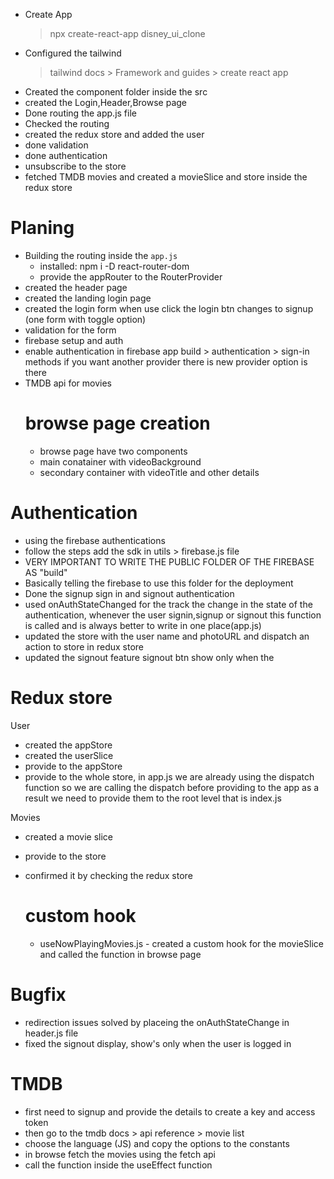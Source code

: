 - Create App
    > npx create-react-app disney_ui_clone
- Configured the tailwind
    > tailwind docs > Framework and guides > create react app
- Created the component folder inside the src
- created the Login,Header,Browse page
- Done routing the app.js file 
- Checked the routing
- created the redux store and added the user
- done validation
- done authentication
- unsubscribe to the store
- fetched TMDB movies and created a movieSlice and store inside the redux store


# Planing
- Building the routing inside the `app.js` 
    - installed: npm i -D react-router-dom 
    - provide the appRouter to the RouterProvider 
- created the header page 
- created the landing login page
- created the login form when use click the login btn changes to signup (one form with toggle option)
- validation for the form 
- firebase setup and auth
- enable authentication in firebase app 
    build > authentication > sign-in methods  if you want another provider there is new provider option is there
- TMDB api for movies
    # browse page creation
    - browse page have two components
    - main conatainer with videoBackground
    - secondary container with videoTitle and other details



# Authentication
- using the firebase authentications
- follow the steps add the sdk in utils > firebase.js file
- VERY IMPORTANT TO WRITE THE PUBLIC FOLDER OF THE FIREBASE AS "build"
- Basically telling the firebase to use this folder for the deployment
- Done the signup sign in and signout  authentication
- used onAuthStateChanged for the track the change in the state of the authentication, whenever the user signin,signup or signout this function is  called and is always better to write in one place(app.js)
- updated the store with the user name and photoURL and dispatch an action to store in redux store
- updated the signout feature signout btn show only when the 


# Redux store
User
- created the appStore
- created the userSlice
- provide to the appStore
- provide to the whole store, in app.js we are already using the dispatch function so we are calling the dispatch before providing to the app as a result we need to provide them to the root level that is index.js

Movies
- created a movie slice
- provide to the store 
- confirmed it by checking the redux store
 
  # custom hook
   - useNowPlayingMovies.js - created a custom hook for the movieSlice and called the function in browse page

# Bugfix
- redirection issues solved by placeing the onAuthStateChange in header.js file
- fixed the signout display, show's only when the user is logged in 

# TMDB
- first need to signup and provide the details to create a key and access token
- then go to the tmdb docs > api reference > movie list
- choose the language (JS) and copy the options to the constants 
- in browse fetch the movies using the fetch api 
- call the function inside the useEffect function






